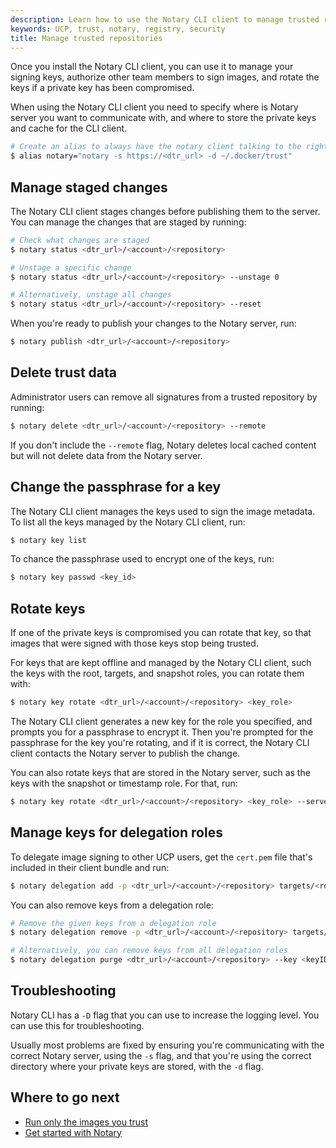 ```yaml
---
description: Learn how to use the Notary CLI client to manage trusted repositories
keywords: UCP, trust, notary, registry, security
title: Manage trusted repositories
---
```

Once you install the Notary CLI client, you can use it to manage your signing keys, authorize other team members to sign images, and rotate the keys if a private key has been compromised.

When using the Notary CLI client you need to specify where is Notary server you want to communicate with, and where to store the private keys and cache for the CLI client.

```bash
# Create an alias to always have the notary client talking to the right server
$ alias notary="notary -s https://<dtr_url> -d ~/.docker/trust"
```

## Manage staged changes

The Notary CLI client stages changes before publishing them to the server. You can manage the changes that are staged by running:

```bash
# Check what changes are staged
$ notary status <dtr_url>/<account>/<repository>

# Unstage a specific change
$ notary status <dtr_url>/<account>/<repository> --unstage 0

# Alternatively, unstage all changes
$ notary status <dtr_url>/<account>/<repository> --reset
```

When you're ready to publish your changes to the Notary server, run:

```bash
$ notary publish <dtr_url>/<account>/<repository>
```

## Delete trust data

Administrator users can remove all signatures from a trusted repository by running:

```bash
$ notary delete <dtr_url>/<account>/<repository> --remote
```

If you don't include the `--remote` flag, Notary deletes local cached content but will not delete data from the Notary server.

## Change the passphrase for a key

The Notary CLI client manages the keys used to sign the image metadata. To list all the keys managed by the Notary CLI client, run:

```bash
$ notary key list
```

To chance the passphrase used to encrypt one of the keys, run:

```bash
$ notary key passwd <key_id>
```

## Rotate keys

If one of the private keys is compromised you can rotate that key, so that images that were signed with those keys stop being trusted.

For keys that are kept offline and managed by the Notary CLI client, such the keys with the root, targets, and snapshot roles, you can rotate them with:

```bash
$ notary key rotate <dtr_url>/<account>/<repository> <key_role>
```

The Notary CLI client generates a new key for the role you specified, and prompts you for a passphrase to encrypt it. Then you're prompted for the passphrase for the key you're rotating, and if it is correct, the Notary CLI client contacts the Notary server to publish the change.

You can also rotate keys that are stored in the Notary server, such as the keys with the snapshot or timestamp role. For that, run:

```bash
$ notary key rotate <dtr_url>/<account>/<repository> <key_role> --server-managed
```

## Manage keys for delegation roles

To delegate image signing to other UCP users, get the `cert.pem` file that's included in their client bundle and run:

```bash
$ notary delegation add -p <dtr_url>/<account>/<repository> targets/<role> --all-paths user1.pem user2.pem
```

You can also remove keys from a delegation role:

```bash
# Remove the given keys from a delegation role
$ notary delegation remove -p <dtr_url>/<account>/<repository> targets/<role> <keyID1> <keyID2>

# Alternatively, you can remove keys from all delegation roles
$ notary delegation purge <dtr_url>/<account>/<repository> --key <keyID1> --key <keyID2>
```

## Troubleshooting

Notary CLI has a `-D` flag that you can use to increase the logging level. You can use this for troubleshooting.

Usually most problems are fixed by ensuring you're communicating with the correct Notary server, using the `-s` flag, and that you're using the correct directory where your private keys are stored, with the `-d` flag.

## Where to go next

* [Run only the images you trust](index.md)
* [Get started with Notary](/notary/getting_started.md)